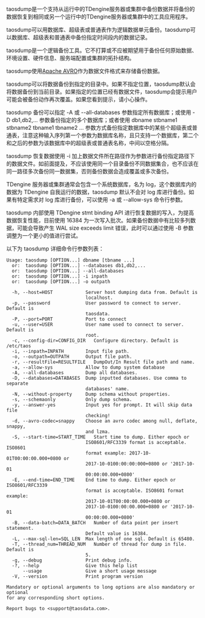 taosdump是一个支持从运行中的TDengine服务器或集群中备份数据并将备份的数据恢复到相同或另一个运行中的TDengine服务器或集群中的工具应用程序。

taosdump可以用数据库、超级表或普通表作为逻辑数据单元备份。taosdump可以数据库、超级表和普通表中备份指定时间段内的数据记录。

taosdump是一个逻辑备份工具。它不打算或不应被期望用于备份任何原始数据、环境设置、硬件信息、服务端配置或集群的拓扑结构。

taosdump使用[Apache AVRO](https://avro.apache.org/)作为数据文件格式来存储备份数据。

taosdump可以将数据备份到指定的目录中。如果不指定位置，taosdump默认会将数据备份到当前目录。如果指定的位置已经有数据文件，taosdump会提示用户可能会被备份动作再次覆盖。如果您看到提示，请小心操作。

taosdump 备份可以指定 -A 或 --all-databases 参数指定所有数据库；或使用 -D db1,db2,... 参数备份指定的多个数据库；或者使用 dbname stbname1 stbname2 tbname1 tbname2 ... 参数方式备份指定数据库中的某些个超级表或普通表，注意这种输入序列第一个参数为数据库名称，且只支持一个数据库，第二个和之后的参数为该数据库中的超级表或普通表名称，中间以空格分隔。

taosdump 恢复数据使用 -i 加上数据文件所在路径作为参数进行备份指定路径下的数据文件。如前面提及，不应该使用同一个目录备份不同数据集合，也不应该在同一路径多次备份同一数据集，否则备份数据会造成覆盖或多次备份。

TDengine 服务器或集群通常会包含一个系统数据库，名为 log，这个数据库内的数据为 TDengine 自我运行的数据，taosdump 默认不会对 log 库进行备份。如果有特定需求对 log 库进行备份，可以使用 -a 或 --allow-sys 命令行参数。

taosdump 内部使用 TDengine stmt binding API 进行恢复数据的写入，为提高数据恢复性能，目前使用 16384 为一次写入批次。如果备份数据中有比较多列数据，可能会导致产生 WAL size exceeds limit 错误，此时可以通过使用 -B 参数调整为一个更小的值进行尝试。

以下为 taosdump 详细命令行参数列表：
```
Usage: taosdump [OPTION...] dbname [tbname ...]
  or:  taosdump [OPTION...] --databases db1,db2,...
  or:  taosdump [OPTION...] --all-databases
  or:  taosdump [OPTION...] -i inpath
  or:  taosdump [OPTION...] -o outpath

  -h, --host=HOST            Server host dumping data from. Default is
                             localhost.
  -p, --password             User password to connect to server. Default is
                             taosdata.
  -P, --port=PORT            Port to connect
  -u, --user=USER            User name used to connect to server. Default is
                             root.
  -c, --config-dir=CONFIG_DIR   Configure directory. Default is /etc/taos
  -i, --inpath=INPATH        Input file path.
  -o, --outpath=OUTPATH      Output file path.
  -r, --resultFile=RESULTFILE   DumpOut/In Result file path and name.
  -a, --allow-sys            Allow to dump system database
  -A, --all-databases        Dump all databases.
  -D, --databases=DATABASES  Dump inputted databases. Use comma to separate
                             databases' name.
  -N, --without-property     Dump schema without properties.
  -s, --schemaonly           Only dump schema.
  -y, --answer-yes           Input yes for prompt. It will skip data file
                             checking!
  -d, --avro-codec=snappy    Choose an avro codec among null, deflate, snappy,
                             and lzma.
  -S, --start-time=START_TIME   Start time to dump. Either epoch or
                             ISO8601/RFC3339 format is acceptable. ISO8601
                             format example: 2017-10-01T00:00:00.000+0800 or
                             2017-10-0100:00:00:000+0800 or '2017-10-01
                             00:00:00.000+0800'
  -E, --end-time=END_TIME    End time to dump. Either epoch or ISO8601/RFC3339
                             format is acceptable. ISO8601 format example:
                             2017-10-01T00:00:00.000+0800 or
                             2017-10-0100:00:00.000+0800 or '2017-10-01
                             00:00:00.000+0800'
  -B, --data-batch=DATA_BATCH   Number of data point per insert statement.
                             Default value is 16384.
  -L, --max-sql-len=SQL_LEN  Max length of one sql. Default is 65480.
  -T, --thread_num=THREAD_NUM   Number of thread for dump in file. Default is
                             5.
  -g, --debug                Print debug info.
  -?, --help                 Give this help list
      --usage                Give a short usage message
  -V, --version              Print program version

Mandatory or optional arguments to long options are also mandatory or optional
for any corresponding short options.

Report bugs to <support@taosdata.com>.
```
